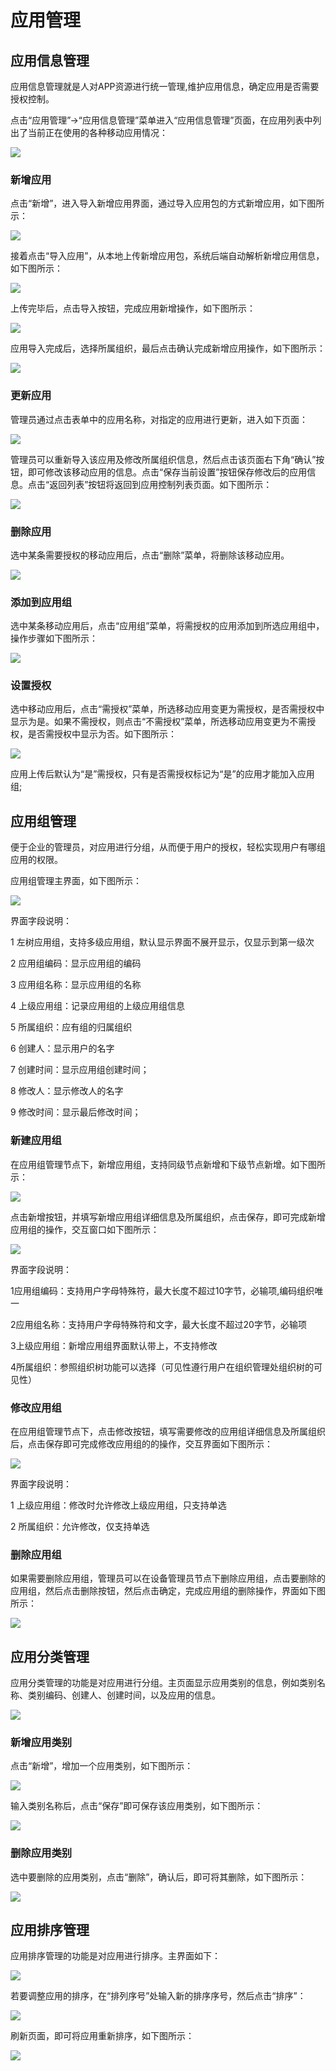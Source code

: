 # 应用管理

## 应用信息管理

应用信息管理就是人对APP资源进行统一管理,维护应用信息，确定应用是否需要授权控制。

点击“应用管理”->“应用信息管理”菜单进入“应用信息管理”页面，在应用列表中列出了当前正在使用的各种移动应用情况：

![](/articles/emm/2-/images/image54.png)

### 新增应用

点击“新增”，进入导入新增应用界面，通过导入应用包的方式新增应用，如下图所示：

![](/articles/emm/2-/images/image55.png)

接着点击“导入应用”，从本地上传新增应用包，系统后端自动解析新增应用信息，如下图所示：

![](/articles/emm/2-/images/image56.png)

上传完毕后，点击导入按钮，完成应用新增操作，如下图所示：

![](/articles/emm/2-/images/image57.png)

应用导入完成后，选择所属组织，最后点击确认完成新增应用操作，如下图所示：

![](/articles/emm/2-/images/image58.png)

### 更新应用

管理员通过点击表单中的应用名称，对指定的应用进行更新，进入如下页面：

![](/articles/emm/2-/images/image59.png)

管理员可以重新导入该应用及修改所属组织信息，然后点击该页面右下角“确认”按钮，即可修改该移动应用的信息。点击“保存当前设置”按钮保存修改后的应用信息。点击“返回列表”按钮将返回到应用控制列表页面。如下图所示：

![](/articles/emm/2-/images/image60.png)

### 删除应用

选中某条需要授权的移动应用后，点击“删除”菜单，将删除该移动应用。

![](/articles/emm/2-/images/image61.png)

### 添加到应用组

选中某条移动应用后，点击“应用组”菜单，将需授权的应用添加到所选应用组中，操作步骤如下图所示：

![](/articles/emm/2-/images/image62.png)

### 设置授权

选中移动应用后，点击“需授权”菜单，所选移动应用变更为需授权，是否需授权中显示为是。如果不需授权，则点击“不需授权”菜单，所选移动应用变更为不需授权，是否需授权中显示为否。如下图所示：

![](/articles/emm/2-/images/image63.png)

应用上传后默认为“是”需授权，只有是否需授权标记为“是”的应用才能加入应用组;

## 应用组管理

便于企业的管理员，对应用进行分组，从而便于用户的授权，轻松实现用户有哪组应用的权限。

应用组管理主界面，如下图所示：

![](/articles/emm/2-/images/image64.png)

界面字段说明：

1 左树应用组，支持多级应用组，默认显示界面不展开显示，仅显示到第一级次

2 应用组编码：显示应用组的编码

3 应用组名称：显示应用组的名称

4 上级应用组：记录应用组的上级应用组信息

5 所属组织：应有组的归属组织

6 创建人：显示用户的名字

7 创建时间：显示应用组创建时间；

8 修改人：显示修改人的名字

9 修改时间：显示最后修改时间；

### 新建应用组

在应用组管理节点下，新增应用组，支持同级节点新增和下级节点新增。如下图所示：

![](/articles/emm/2-/images/image65.png)

点击新增按钮，并填写新增应用组详细信息及所属组织，点击保存，即可完成新增应用组的操作，交互窗口如下图所示：

![](/articles/emm/2-/images/image66.png)

界面字段说明：

1应用组编码：支持用户字母特殊符，最大长度不超过10字节，必输项,编码组织唯一

2应用组名称：支持用户字母特殊符和文字，最大长度不超过20字节，必输项

3上级应用组：新增应用组界面默认带上，不支持修改

4所属组织：参照组织树功能可以选择（可见性遵行用户在组织管理处组织树的可见性）

### 修改应用组

在应用组管理节点下，点击修改按钮，填写需要修改的应用组详细信息及所属组织后，点击保存即可完成修改应用组的的操作，交互界面如下图所示：

![](/articles/emm/2-/images/image67.png)

界面字段说明：

1 上级应用组：修改时允许修改上级应用组，只支持单选

2 所属组织：允许修改，仅支持单选

### 删除应用组

如果需要删除应用组，管理员可以在设备管理员节点下删除应用组，点击要删除的应用组，然后点击删除按钮，然后点击确定，完成应用组的删除操作，界面如下图所示：

![](/articles/emm/2-/images/image68.png)

## 应用分类管理

应用分类管理的功能是对应用进行分组。主页面显示应用类别的信息，例如类别名称、类别编码、创建人、创建时间，以及应用的信息。

![](/articles/emm/2-/images/image69.png)

### 新增应用类别

点击“新增”，增加一个应用类别，如下图所示：

![](/articles/emm/2-/images/image70.png)

输入类别名称后，点击“保存”即可保存该应用类别，如下图所示：

![](/articles/emm/2-/images/image71.png)

### 删除应用类别

选中要删除的应用类别，点击“删除”，确认后，即可将其删除，如下图所示：

![](/articles/emm/2-/images/image72.png)

## 应用排序管理

应用排序管理的功能是对应用进行排序。主界面如下：

![](/articles/emm/2-/images/image73.png)

若要调整应用的排序，在“排列序号”处输入新的排序序号，然后点击“排序”：

![](/articles/emm/2-/images/image74.png)

刷新页面，即可将应用重新排序，如下图所示：

![](/articles/emm/2-/images/image75.png)
